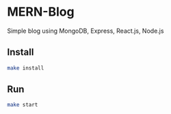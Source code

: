 # MERN-Blog

Simple blog using MongoDB, Express, React.js, Node.js

## Install

```bash
make install
```

## Run

```bash
make start
```